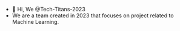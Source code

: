 - 👋 Hi, We @Tech-Titans-2023
-  We are a team created in 2023 that focuses on project related to Machine Learning.
<!---
Tech-Titans-2023/Tech-Titans-2023 is a ✨ special ✨ repository because its `README.md` (this file) appears on your GitHub profile.
You can click the Preview link to take a look at your changes.
--->
